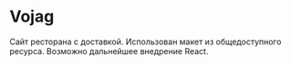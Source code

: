 # Vojag
 Сайт ресторана с доставкой. Использован макет из общедоступного ресурса. Возможно дальнейшее внедрение React.
